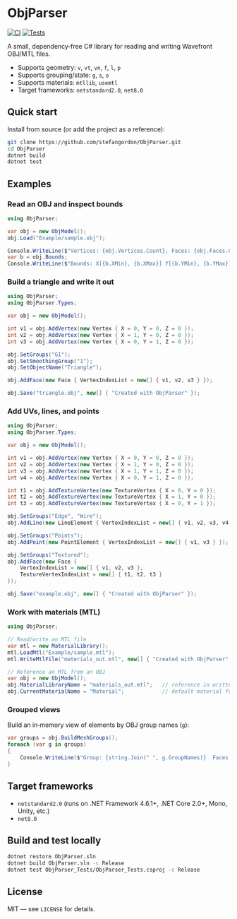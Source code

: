 # ObjParser

[![CI](https://github.com/stefangordon/ObjParser/actions/workflows/ci.yml/badge.svg?branch=master)](https://github.com/stefangordon/ObjParser/actions/workflows/ci.yml)
[![Tests](https://img.shields.io/github/actions/workflow/status/stefangordon/ObjParser/ci.yml?branch=master&label=tests)](https://github.com/stefangordon/ObjParser/actions/workflows/ci.yml)

A small, dependency‑free C# library for reading and writing Wavefront OBJ/MTL files.

- Supports geometry: `v`, `vt`, `vn`, `f`, `l`, `p`
- Supports grouping/state: `g`, `s`, `o`
- Supports materials: `mtllib`, `usemtl`
- Target frameworks: `netstandard2.0`, `net8.0`

## Quick start

Install from source (or add the project as a reference):

```bash
git clone https://github.com/stefangordon/ObjParser.git
cd ObjParser
dotnet build
dotnet test
```

## Examples

### Read an OBJ and inspect bounds

```csharp
using ObjParser;

var obj = new ObjModel();
obj.Load("Example/sample.obj");

Console.WriteLine($"Vertices: {obj.Vertices.Count}, Faces: {obj.Faces.Count}");
var b = obj.Bounds;
Console.WriteLine($"Bounds: X[{b.XMin}, {b.XMax}] Y[{b.YMin}, {b.YMax}] Z[{b.ZMin}, {b.ZMax}]");
```

### Build a triangle and write it out

```csharp
using ObjParser;
using ObjParser.Types;

var obj = new ObjModel();

int v1 = obj.AddVertex(new Vertex { X = 0, Y = 0, Z = 0 });
int v2 = obj.AddVertex(new Vertex { X = 1, Y = 0, Z = 0 });
int v3 = obj.AddVertex(new Vertex { X = 0, Y = 1, Z = 0 });

obj.SetGroups("G1");
obj.SetSmoothingGroup("1");
obj.SetObjectName("Triangle");

obj.AddFace(new Face { VertexIndexList = new[] { v1, v2, v3 } });

obj.Save("triangle.obj", new[] { "Created with ObjParser" });
```

### Add UVs, lines, and points

```csharp
using ObjParser;
using ObjParser.Types;

var obj = new ObjModel();

int v1 = obj.AddVertex(new Vertex { X = 0, Y = 0, Z = 0 });
int v2 = obj.AddVertex(new Vertex { X = 1, Y = 0, Z = 0 });
int v3 = obj.AddVertex(new Vertex { X = 1, Y = 1, Z = 0 });
int v4 = obj.AddVertex(new Vertex { X = 0, Y = 1, Z = 0 });

int t1 = obj.AddTextureVertex(new TextureVertex { X = 0, Y = 0 });
int t2 = obj.AddTextureVertex(new TextureVertex { X = 1, Y = 0 });
int t3 = obj.AddTextureVertex(new TextureVertex { X = 0, Y = 1 });

obj.SetGroups("Edge", "Wire");
obj.AddLine(new LineElement { VertexIndexList = new[] { v1, v2, v3, v4 }, TextureVertexIndexList = new[] { 0, 0, 0, 0 } });

obj.SetGroups("Points");
obj.AddPoint(new PointElement { VertexIndexList = new[] { v1, v3 } });

obj.SetGroups("Textured");
obj.AddFace(new Face {
    VertexIndexList = new[] { v1, v2, v3 },
    TextureVertexIndexList = new[] { t1, t2, t3 }
});

obj.Save("example.obj", new[] { "Created with ObjParser" });
```

### Work with materials (MTL)

```csharp
using ObjParser;

// Read/write an MTL file
var mtl = new MaterialLibrary();
mtl.LoadMtl("Example/sample.mtl");
mtl.WriteMtlFile("materials_out.mtl", new[] { "Created with ObjParser" });

// Reference an MTL from an OBJ
var obj = new ObjModel();
obj.MaterialLibraryName = "materials_out.mtl";   // reference in written OBJ
obj.CurrentMaterialName = "Material";            // default material for subsequently added faces
```

### Grouped views

Build an in‑memory view of elements by OBJ group names (`g`):

```csharp
var groups = obj.BuildMeshGroups();
foreach (var g in groups)
{
    Console.WriteLine($"Group: {string.Join(" ", g.GroupNames)}  Faces: {g.Faces.Count}  Lines: {g.Lines.Count}  Points: {g.Points.Count}");
}
```

## Target frameworks

- `netstandard2.0` (runs on .NET Framework 4.6.1+, .NET Core 2.0+, Mono, Unity, etc.)
- `net8.0`

## Build and test locally

```bash
dotnet restore ObjParser.sln
dotnet build ObjParser.sln -c Release
dotnet test ObjParser_Tests/ObjParser_Tests.csproj -c Release
```

## License

MIT — see `LICENSE` for details.
